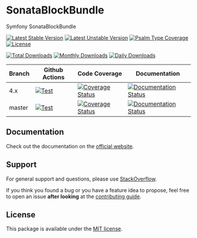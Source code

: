 <!--
DO NOT EDIT THIS FILE!

It's auto-generated by sonata-project/dev-kit package.
-->

# SonataBlockBundle

Symfony SonataBlockBundle

[![Latest Stable Version](https://poser.pugx.org/sonata-project/block-bundle/v/stable)](https://packagist.org/packages/sonata-project/block-bundle)
[![Latest Unstable Version](https://poser.pugx.org/sonata-project/block-bundle/v/unstable)](https://packagist.org/packages/sonata-project/block-bundle)
[![Psalm Type Coverage][shepherd_stable_badge]][shepherd_stable_link]
[![License](https://poser.pugx.org/sonata-project/block-bundle/license)](https://packagist.org/packages/sonata-project/block-bundle)

[![Total Downloads](https://poser.pugx.org/sonata-project/block-bundle/downloads)](https://packagist.org/packages/sonata-project/block-bundle)
[![Monthly Downloads](https://poser.pugx.org/sonata-project/block-bundle/d/monthly)](https://packagist.org/packages/sonata-project/block-bundle)
[![Daily Downloads](https://poser.pugx.org/sonata-project/block-bundle/d/daily)](https://packagist.org/packages/sonata-project/block-bundle)

Branch | Github Actions | Code Coverage | Documentation |
------ | -------------- | ------------- | ------------- |
4.x    | [![Test][test_stable_badge]][test_stable_link]     | [![Coverage Status][coverage_stable_badge]][coverage_stable_link]     | [![Documentation Status][documentation_stable_badge]][documentation_stable_link]     |
master | [![Test][test_unstable_badge]][test_unstable_link] | [![Coverage Status][coverage_unstable_badge]][coverage_unstable_link] | [![Documentation Status][documentation_unstable_badge]][documentation_unstable_link] |

## Documentation

Check out the documentation on the [official website](https://docs.sonata-project.org/projects/SonataBlockBundle).

## Support

For general support and questions, please use [StackOverflow](http://stackoverflow.com/questions/tagged/sonata).

If you think you found a bug or you have a feature idea to propose, feel free to open an issue
**after looking** at the [contributing guide](CONTRIBUTING.md).

## License

This package is available under the [MIT license](LICENSE).

[test_stable_badge]: https://github.com/sonata-project/SonataBlockBundle/workflows/Test/badge.svg?branch=4.x
[test_stable_link]: https://github.com/sonata-project/SonataBlockBundle/actions?query=workflow:test+branch:4.x
[test_unstable_badge]: https://github.com/sonata-project/SonataBlockBundle/workflows/Test/badge.svg?branch=master
[test_unstable_link]: https://github.com/sonata-project/SonataBlockBundle/actions?query=workflow:test+branch:master

[coverage_stable_badge]: https://codecov.io/gh/sonata-project/SonataBlockBundle/branch/4.x/graph/badge.svg
[coverage_stable_link]: https://codecov.io/gh/sonata-project/SonataBlockBundle/branch/4.x
[coverage_unstable_badge]: https://codecov.io/gh/sonata-project/SonataBlockBundle/branch/master/graph/badge.svg
[coverage_unstable_link]: https://codecov.io/gh/sonata-project/SonataBlockBundle/branch/master
[shepherd_stable_badge]: https://shepherd.dev/github/sonata-project/SonataBlockBundle/coverage.svg
[shepherd_stable_link]: https://shepherd.dev/github/sonata-project/SonataBlockBundle

[documentation_stable_badge]: https://readthedocs.org/projects/sonatablockbundle/badge/?version=4.x
[documentation_stable_link]: https://docs.sonata-project.org/projects/SonataBlockBundle/en/4.x/?badge=4.x
[documentation_unstable_badge]: https://readthedocs.org/projects/sonatablockbundle/badge/?version=master
[documentation_unstable_link]: https://docs.sonata-project.org/projects/SonataBlockBundle/en/master/?badge=master
